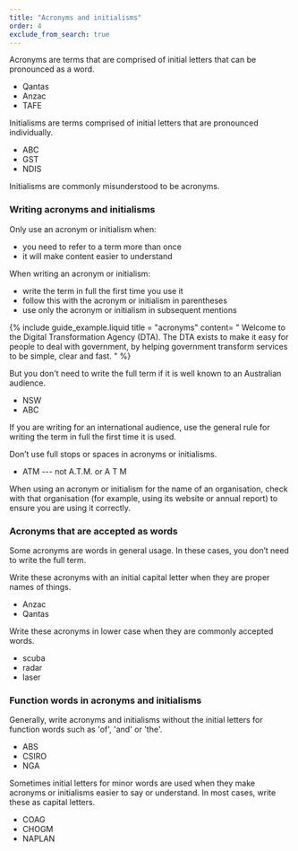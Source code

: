 ```yaml
---
title: "Acronyms and initialisms"
order: 4
exclude_from_search: true
---
```


Acronyms are terms that are comprised of initial letters that can be pronounced as a word. 

* Qantas
* Anzac 
* TAFE

Initialisms are terms comprised of initial letters that are pronounced individually. 

* ABC
* GST
* NDIS

Initialisms are commonly misunderstood to be acronyms.

### Writing acronyms and initialisms

Only use an acronym or initialism when:

* you need to refer to a term more than once
* it will make content easier to understand

When writing an acronym or initialism:

* write the term in full the first time you use it
* follow this with the acronym or initialism in parentheses
* use only the acronym or initialism in subsequent mentions 

{% include guide_example.liquid
  title = "acronyms"
  content= "
Welcome to the Digital Transformation Agency (DTA). The DTA exists to make it easy for people to deal with government, by helping government transform services to be simple, clear and fast.
"
%}

But you don't need to write the full term if it is well known to an Australian audience. 

* NSW
* ABC

If you are writing for an international audience, use the general rule for writing the term in full the first time it is used.

Don’t use full stops or spaces in acronyms or initialisms.

* ATM --- not A.T.M. or A T M

When using an acronym or initialism for the name of an organisation, check with that organisation (for example, using its website or annual report) to ensure you are using it correctly.

### Acronyms that are accepted as words

Some acronyms are words in general usage. In these cases, you don’t need to write the full term.

Write these acronyms with an initial capital letter when they are proper names of things.

* Anzac
* Qantas

Write these acronyms in lower case when they are commonly accepted words.

* scuba
* radar
* laser

### Function words in acronyms and initialisms

Generally, write acronyms and initialisms without the initial letters for function words such as 'of', 'and' or 'the'.

* ABS
* CSIRO 
* NGA

Sometimes initial letters for minor words are used when they make acronyms or initialisms easier to say or understand. In most cases, write these as capital letters. 

* COAG
* CHOGM
* NAPLAN
